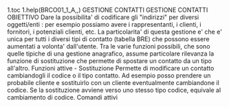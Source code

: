 1.toc
1.help(BRCO01_1_A,,)
GESTIONE CONTATTI
GESTIONE CONTATTI
OBIETTIVO
Dare la possibilita' di codificare gli "indirizzi" per diversi oggetti/enti :  per esempio possiamo avere i rappresentanti, i clienti, i fornitori, i potenziali clienti, etc.
La particolarita' di questa gestione e' che e' unica per tutti i diversi tipi di contatto (tabella BRE) che possono essere aumentati a volonta' dall'utente.
Tra le varie funzioni possibili, che sono quelle tipiche di una gestione anagrafico, assume particolare rilevanza la funzione di sostituzione che permette di spostare un contatto da un tipo all'altro.
Funzioni attive - Sostituzione
Permette di modificare un contatto cambiandogli il codice o il tipo contatto. Ad esempio posso prendere un probabile cliente e sostituirlo con un cliente eventualmente cambiandone il codice. Se la sostituzione avviene verso uno stesso tipo codice, equivale al cambiamento di codice.
Comandi attivi
